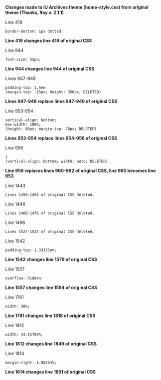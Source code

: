 **Changes made to IU Archives theme (home-style.css) from original theme (Thanks, Roy v. 2.1.1)**

Line 419

```
border-bottom: 1px dotted:
```

**Line 419 changes line 419 of original CSS**

Line 944

```
font-size: 32px;
```

**Line 944 changes line 944 of original CSS**

Lines 947-948

``` 
padding-top: 1.5em
(margin-top: -15px; height: 350px; DELETED)
```

**Lines 947-948 replace lines 947-949 of original CSS**

Line 953-954

```
vertical-align: bottom;
max-width: 100%;
(height: 80px; margin-top: 78px; DELETED)
```

**Lines 953-954 replace lines 954-958 of original CSS**

Line 956

```
}
(vertical-align: bottom; width: auto; DELETED)
```

**Line 956 replaces lines 960-962 of original CSS, line 960 becomes line 953**

Line 1443

```
Lines 1450-1456 of original CSS deleted.
```

Line 1446

```
Lines 1460-1476 of original CSS deleted.
```

Line 1496

```
Lines 1527-1533 of original CSS deleted.
```

Line 1542

```
padding-top: 1.33333em;
```

**Line 1542 changes line 1579 of original CSS**

Line 1557

```
overflow: hidden:
```

**Line 1557 changes line 1594 of original CSS**

Line 1781
 
```
width: 30%;
```

**Line 1781 changes line 1818 of original CSS**

Line 1812

```
width: 43.15789%;
```

**Line 1812 changes line 1849 of original CSS**

Line 1814

```
margin-right: 1.05263%;
```

**Line 1814 changes line 1851 of original CSS**

